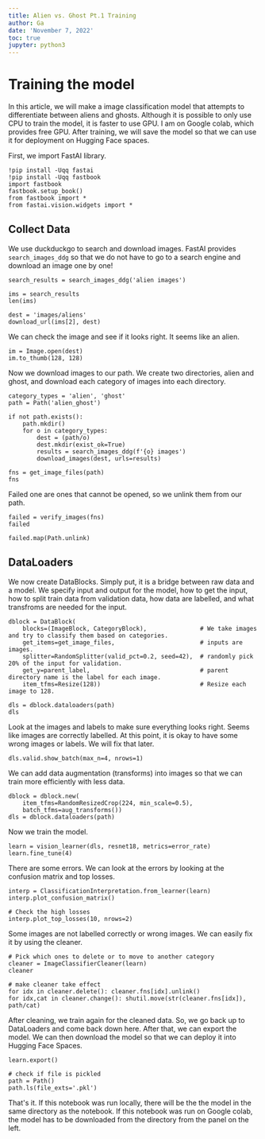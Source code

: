 ```yaml
---
title: Alien vs. Ghost Pt.1 Training
author: Ga
date: 'November 7, 2022'
toc: true
jupyter: python3
---
```


# Training the model

In this article, we will make a image classification model that attempts to differentiate between aliens and ghosts. Although it is possible to only use CPU to train the model, it is faster to use GPU. I am on Google colab, which provides free GPU. After training, we will save the model so that we can use it for deployment on Hugging Face spaces.

First, we import FastAI library.

```{python}
!pip install -Uqq fastai
!pip install -Uqq fastbook
import fastbook
fastbook.setup_book()
from fastbook import *
from fastai.vision.widgets import *
```

## Collect Data

We use duckduckgo to search and download images. FastAI provides `search_images_ddg` so that we do not have to go to a search engine and download an image one by one!

```{python}
search_results = search_images_ddg('alien images')
```

```{python}
ims = search_results
len(ims)
```

```{python}
dest = 'images/aliens'
download_url(ims[2], dest)
```

We can check the image and see if it looks right. It seems like an alien.

```{python}
im = Image.open(dest)
im.to_thumb(128, 128)
```

Now we download images to our path. We create two directories, alien and ghost, and download each category of images into each directory.

```{python}
category_types = 'alien', 'ghost'
path = Path('alien_ghost')
```

```{python}
if not path.exists():
    path.mkdir()
    for o in category_types:
        dest = (path/o)
        dest.mkdir(exist_ok=True)
        results = search_images_ddg(f'{o} images')
        download_images(dest, urls=results)
```

```{python}
fns = get_image_files(path)
fns
```

Failed one are ones that cannot be opened, so we unlink them from our path.

```{python}
failed = verify_images(fns)
failed
```

```{python}
failed.map(Path.unlink)
```

## DataLoaders

We now create DataBlocks. Simply put, it is a bridge between raw data and a model. We specify input and output for the model, how to get the input, how to split train data from validation data, how data are labelled, and what transfroms are needed for the input. 

```{python}
dblock = DataBlock(
    blocks=(ImageBlock, CategoryBlock),               # We take images and try to classify them based on categories.
    get_items=get_image_files,                        # inputs are images.
    splitter=RandomSplitter(valid_pct=0.2, seed=42),  # randomly pick 20% of the input for validation.
    get_y=parent_label,                               # parent directory name is the label for each image.
    item_tfms=Resize(128))                            # Resize each image to 128.
```

```{python}
dls = dblock.dataloaders(path)
dls
```

Look at the images and labels to make sure everything looks right. Seems like images are correctly labelled. At this point, it is okay to have some wrong images or labels. We will fix that later.

```{python}
dls.valid.show_batch(max_n=4, nrows=1)
```

We can add data augmentation (transforms) into images so that we can train more efficiently with less data.

```{python}
dblock = dblock.new(
    item_tfms=RandomResizedCrop(224, min_scale=0.5),
    batch_tfms=aug_transforms())
dls = dblock.dataloaders(path)
```

Now we train the model.

```{python}
learn = vision_learner(dls, resnet18, metrics=error_rate)
learn.fine_tune(4)
```

There are some errors. We can look at the errors by looking at the confusion matrix and top losses.

```{python}
interp = ClassificationInterpretation.from_learner(learn)
interp.plot_confusion_matrix()
```

```{python}
# Check the high losses
interp.plot_top_losses(10, nrows=2)
```

Some images are not labelled correctly or wrong images. We can easily fix it by using the cleaner. 

```{python}
# Pick which ones to delete or to move to another category
cleaner = ImageClassifierCleaner(learn)
cleaner
```

```{python}
# make cleaner take effect
for idx in cleaner.delete(): cleaner.fns[idx].unlink()
for idx,cat in cleaner.change(): shutil.move(str(cleaner.fns[idx]), path/cat)
```

After cleaning, we train again for the cleaned data. So, we go back up to DataLoaders and come back down here. After that, we can export the model. We can then download the model so that we can deploy it into Hugging Face Spaces.

```{python}
learn.export()
```

```{python}
# check if file is pickled
path = Path()
path.ls(file_exts='.pkl')
```

That's it. If this notebook was run locally, there will be the the model in the same directory as the notebook. If this notebook was run on Google colab, the model has to be downloaded from the directory from the panel on the left. 


